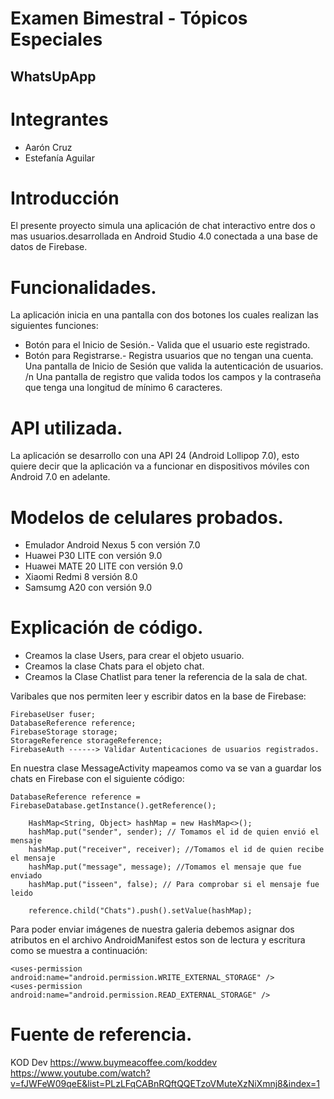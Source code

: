 # Examen Bimestral - Tópicos Especiales
## WhatsUpApp

# Integrantes

* Aarón Cruz
* Estefanía Aguilar

# Introducción

El presente proyecto simula una aplicación de chat interactivo entre dos o mas usuarios.desarrollada en Android Studio 4.0 conectada a una base de datos de Firebase.

# Funcionalidades.

La aplicación inicia en una pantalla con dos botones los cuales realizan las siguientes funciones:
* Botón para el Inicio de Sesión.- Valida que el usuario este registrado.
* Botón para Registrarse.- Registra usuarios que no tengan una cuenta.
Una pantalla de Inicio de Sesión que valida la autenticación de usuarios.
/n Una pantalla de registro que valida todos los campos y la contraseña que tenga una longitud de mínimo 6 caracteres.

# API utilizada.

La aplicación se desarrollo con una API 24 (Android Lollipop 7.0), esto quiere decir que la aplicación va a funcionar en dispositivos móviles con Android 7.0 en adelante.

# Modelos de celulares probados.

* Emulador Android Nexus 5 con versión 7.0
* Huawei P30 LITE con versión 9.0
* Huawei MATE 20 LITE con versión 9.0
* Xiaomi Redmi 8 versión 8.0
* Samsumg A20 con versión 9.0

# Explicación de código.

* Creamos la clase Users, para crear el objeto usuario.
* Creamos la clase Chats para el objeto chat.
* Creamos la Clase Chatlist para tener la referencia de la sala de chat.

Varibales que nos permiten leer y escribir datos en la base de Firebase:

    FirebaseUser fuser;
    DatabaseReference reference;
    FirebaseStorage storage;
    StorageReference storageReference;
    FirebaseAuth ------> Validar Autenticaciones de usuarios registrados.

En nuestra clase MessageActivity mapeamos como va se van a guardar los chats en Firebase con el siguiente código:

    DatabaseReference reference = FirebaseDatabase.getInstance().getReference();

        HashMap<String, Object> hashMap = new HashMap<>();
        hashMap.put("sender", sender); // Tomamos el id de quien envió el mensaje 
        hashMap.put("receiver", receiver); //Tomamos el id de quien recibe el mensaje
        hashMap.put("message", message); //Tomamos el mensaje que fue enviado
        hashMap.put("isseen", false); // Para comprobar si el mensaje fue leido

        reference.child("Chats").push().setValue(hashMap);

Para poder enviar imágenes de nuestra galeria debemos asignar dos atributos en el archivo AndroidManifest estos son de lectura y escritura como se muestra a continuación:

    <uses-permission android:name="android.permission.WRITE_EXTERNAL_STORAGE" />
    <uses-permission android:name="android.permission.READ_EXTERNAL_STORAGE" />


# Fuente de referencia.

KOD Dev
https://www.buymeacoffee.com/koddev
https://www.youtube.com/watch?v=fJWFeW09qeE&list=PLzLFqCABnRQftQQETzoVMuteXzNiXmnj8&index=1
